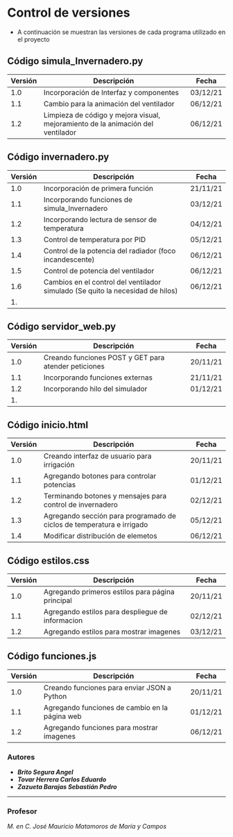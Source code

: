 # Control de versiones
* A continuación se muestran las versiones de cada programa utilizado en el proyecto

## Código simula_Invernadero.py
| Versión | Descripción | Fecha |
| -- | -- | -- |
| 1.0 | Incorporación de Interfaz y componentes | 03/12/21 |
| 1.1 | Cambio para la animación del ventilador | 06/12/21 |
| 1.2 | Limpieza de código y mejora visual, mejoramiento de la animación del ventilador | 06/12/21 |

## Código invernadero.py
| Versión | Descripción | Fecha |
| -- | -- | -- |
| 1.0 | Incorporación de primera función | 21/11/21 |
| 1.1 | Incorporando funciones de simula_Invernadero | 03/12/21 |
| 1.2 | Incorporando lectura de sensor de temperatura | 04/12/21 |
| 1.3 | Control de temperatura por PID | 05/12/21 |
| 1.4 | Control de la potencia del radiador (foco incandescente) | 06/12/21 |
| 1.5 | Control de potencia del ventilador | 06/12/21 |
| 1.6 | Cambios en el control del ventilador simulado (Se quito la necesidad de hilos) | 06/12/21 |
| 1. |  |  |

## Código servidor_web.py
| Versión | Descripción | Fecha |
| -- | -- | -- |
| 1.0 | Creando funciones POST y GET para atender peticiones | 20/11/21 |
| 1.1 | Incorporando funciones externas | 21/11/21 |
| 1.2 | Incorporando hilo del simulador | 01/12/21 |
| 1. |  |  |

## Código inicio.html
| Versión | Descripción | Fecha |
| -- | -- | -- |
| 1.0 | Creando interfaz de usuario para irrigación | 20/11/21 |
| 1.1 | Agregando botones para controlar potencias | 01/12/21 |
| 1.2 | Terminando botones y mensajes para control de invernadero | 02/12/21 |
| 1.3 | Agregando sección para programado de ciclos de temperatura e irrigado | 05/12/21 |
| 1.4 | Modificar distribución de elemetos| 06/12/21 |

## Código estilos.css
| Versión | Descripción | Fecha |
| -- | -- | -- |
| 1.0 | Agregando primeros estilos para página principal | 20/11/21 |
| 1.1 | Agregando estilos para despliegue de informacion | 02/12/21 |
| 1.2 | Agregando estilos para mostrar imagenes | 03/12/21 |

## Código funciones.js
| Versión | Descripción | Fecha |
| -- | -- | -- |
| 1.0 | Creando funciones para enviar JSON a Python | 20/11/21 |
| 1.1 | Agregando funciones de cambio en la página web | 01/12/21 |
| 1.2 | Agregando funciones para mostrar imagenes | 06/12/21 |

### Autores
* ***Brito Segura Angel***
* ***Tovar Herrera Carlos Eduardo***
* ***Zazueta Barajas Sebastián Pedro***

***
### Profesor
*M. en C. José Mauricio Matamoros de María y Campos*
